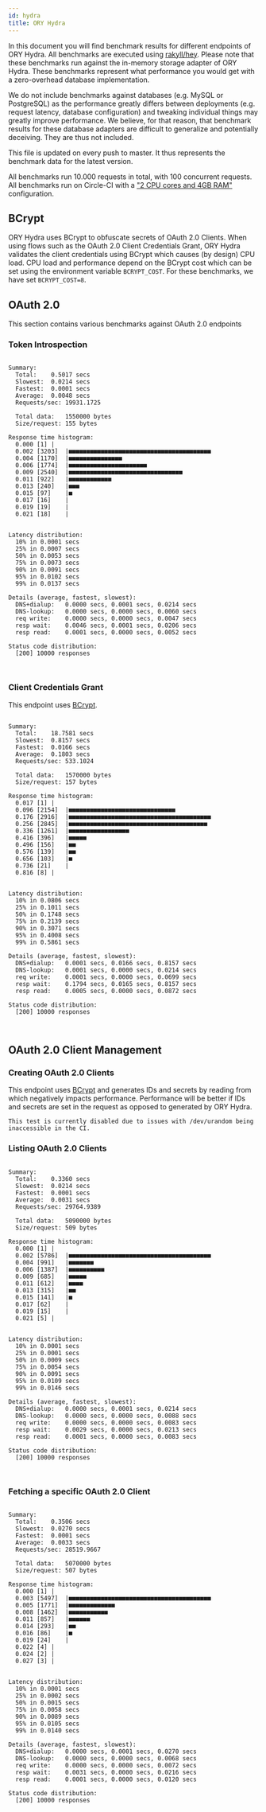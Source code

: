 ```yaml
---
id: hydra
title: ORY Hydra
---
```


In this document you will find benchmark results for different endpoints of ORY Hydra. All benchmarks are executed
using [rakyll/hey](https://github.com/rakyll/hey). Please note that these benchmarks run against the in-memory storage
adapter of ORY Hydra. These benchmarks represent what performance you would get with a zero-overhead database implementation.

We do not include benchmarks against databases (e.g. MySQL or PostgreSQL) as the performance greatly differs between
deployments (e.g. request latency, database configuration) and tweaking individual things may greatly improve performance.
We believe, for that reason, that benchmark results for these database adapters are difficult to generalize and potentially
deceiving. They are thus not included.

This file is updated on every push to master. It thus represents the benchmark data for the latest version.

All benchmarks run 10.000 requests in total, with 100 concurrent requests. All benchmarks run on Circle-CI with a
["2 CPU cores and 4GB RAM"](https://support.circleci.com/hc/en-us/articles/360000489307-Why-do-my-tests-take-longer-to-run-on-CircleCI-than-locally-)
configuration.

## BCrypt

ORY Hydra uses BCrypt to obfuscate secrets of OAuth 2.0 Clients. When using flows such as the OAuth 2.0 Client Credentials
Grant, ORY Hydra validates the client credentials using BCrypt which causes (by design) CPU load. CPU load and performance
depend on the BCrypt cost which can be set using the environment variable `BCRYPT_COST`. For these benchmarks,
we have set `BCRYPT_COST=8`.

## OAuth 2.0

This section contains various benchmarks against OAuth 2.0 endpoints

### Token Introspection

```

Summary:
  Total:	0.5017 secs
  Slowest:	0.0214 secs
  Fastest:	0.0001 secs
  Average:	0.0048 secs
  Requests/sec:	19931.1725
  
  Total data:	1550000 bytes
  Size/request:	155 bytes

Response time histogram:
  0.000 [1]	|
  0.002 [3203]	|■■■■■■■■■■■■■■■■■■■■■■■■■■■■■■■■■■■■■■■■
  0.004 [1170]	|■■■■■■■■■■■■■■■
  0.006 [1774]	|■■■■■■■■■■■■■■■■■■■■■■
  0.009 [2540]	|■■■■■■■■■■■■■■■■■■■■■■■■■■■■■■■■
  0.011 [922]	|■■■■■■■■■■■■
  0.013 [240]	|■■■
  0.015 [97]	|■
  0.017 [16]	|
  0.019 [19]	|
  0.021 [18]	|


Latency distribution:
  10% in 0.0001 secs
  25% in 0.0007 secs
  50% in 0.0053 secs
  75% in 0.0073 secs
  90% in 0.0091 secs
  95% in 0.0102 secs
  99% in 0.0137 secs

Details (average, fastest, slowest):
  DNS+dialup:	0.0000 secs, 0.0001 secs, 0.0214 secs
  DNS-lookup:	0.0000 secs, 0.0000 secs, 0.0060 secs
  req write:	0.0000 secs, 0.0000 secs, 0.0047 secs
  resp wait:	0.0046 secs, 0.0001 secs, 0.0206 secs
  resp read:	0.0001 secs, 0.0000 secs, 0.0052 secs

Status code distribution:
  [200]	10000 responses



```

### Client Credentials Grant

This endpoint uses [BCrypt](#bcrypt).

```

Summary:
  Total:	18.7581 secs
  Slowest:	0.8157 secs
  Fastest:	0.0166 secs
  Average:	0.1803 secs
  Requests/sec:	533.1024
  
  Total data:	1570000 bytes
  Size/request:	157 bytes

Response time histogram:
  0.017 [1]	|
  0.096 [2154]	|■■■■■■■■■■■■■■■■■■■■■■■■■■■■■■
  0.176 [2916]	|■■■■■■■■■■■■■■■■■■■■■■■■■■■■■■■■■■■■■■■■
  0.256 [2845]	|■■■■■■■■■■■■■■■■■■■■■■■■■■■■■■■■■■■■■■■
  0.336 [1261]	|■■■■■■■■■■■■■■■■■
  0.416 [396]	|■■■■■
  0.496 [156]	|■■
  0.576 [139]	|■■
  0.656 [103]	|■
  0.736 [21]	|
  0.816 [8]	|


Latency distribution:
  10% in 0.0806 secs
  25% in 0.1011 secs
  50% in 0.1748 secs
  75% in 0.2139 secs
  90% in 0.3071 secs
  95% in 0.4008 secs
  99% in 0.5861 secs

Details (average, fastest, slowest):
  DNS+dialup:	0.0001 secs, 0.0166 secs, 0.8157 secs
  DNS-lookup:	0.0001 secs, 0.0000 secs, 0.0214 secs
  req write:	0.0001 secs, 0.0000 secs, 0.0699 secs
  resp wait:	0.1794 secs, 0.0165 secs, 0.8157 secs
  resp read:	0.0005 secs, 0.0000 secs, 0.0872 secs

Status code distribution:
  [200]	10000 responses



```

## OAuth 2.0 Client Management

### Creating OAuth 2.0 Clients

This endpoint uses [BCrypt](#bcrypt) and generates IDs and secrets by reading from  which negatively impacts
performance. Performance will be better if IDs and secrets are set in the request as opposed to generated by ORY Hydra.

```
This test is currently disabled due to issues with /dev/urandom being inaccessible in the CI.
```

### Listing OAuth 2.0 Clients

```

Summary:
  Total:	0.3360 secs
  Slowest:	0.0214 secs
  Fastest:	0.0001 secs
  Average:	0.0031 secs
  Requests/sec:	29764.9389
  
  Total data:	5090000 bytes
  Size/request:	509 bytes

Response time histogram:
  0.000 [1]	|
  0.002 [5786]	|■■■■■■■■■■■■■■■■■■■■■■■■■■■■■■■■■■■■■■■■
  0.004 [991]	|■■■■■■■
  0.006 [1387]	|■■■■■■■■■■
  0.009 [685]	|■■■■■
  0.011 [612]	|■■■■
  0.013 [315]	|■■
  0.015 [141]	|■
  0.017 [62]	|
  0.019 [15]	|
  0.021 [5]	|


Latency distribution:
  10% in 0.0001 secs
  25% in 0.0001 secs
  50% in 0.0009 secs
  75% in 0.0054 secs
  90% in 0.0091 secs
  95% in 0.0109 secs
  99% in 0.0146 secs

Details (average, fastest, slowest):
  DNS+dialup:	0.0000 secs, 0.0001 secs, 0.0214 secs
  DNS-lookup:	0.0000 secs, 0.0000 secs, 0.0088 secs
  req write:	0.0000 secs, 0.0000 secs, 0.0083 secs
  resp wait:	0.0029 secs, 0.0000 secs, 0.0213 secs
  resp read:	0.0001 secs, 0.0000 secs, 0.0083 secs

Status code distribution:
  [200]	10000 responses



```

### Fetching a specific OAuth 2.0 Client

```

Summary:
  Total:	0.3506 secs
  Slowest:	0.0270 secs
  Fastest:	0.0001 secs
  Average:	0.0033 secs
  Requests/sec:	28519.9667
  
  Total data:	5070000 bytes
  Size/request:	507 bytes

Response time histogram:
  0.000 [1]	|
  0.003 [5497]	|■■■■■■■■■■■■■■■■■■■■■■■■■■■■■■■■■■■■■■■■
  0.005 [1771]	|■■■■■■■■■■■■■
  0.008 [1462]	|■■■■■■■■■■■
  0.011 [857]	|■■■■■■
  0.014 [293]	|■■
  0.016 [86]	|■
  0.019 [24]	|
  0.022 [4]	|
  0.024 [2]	|
  0.027 [3]	|


Latency distribution:
  10% in 0.0001 secs
  25% in 0.0002 secs
  50% in 0.0015 secs
  75% in 0.0058 secs
  90% in 0.0089 secs
  95% in 0.0105 secs
  99% in 0.0140 secs

Details (average, fastest, slowest):
  DNS+dialup:	0.0000 secs, 0.0001 secs, 0.0270 secs
  DNS-lookup:	0.0000 secs, 0.0000 secs, 0.0068 secs
  req write:	0.0000 secs, 0.0000 secs, 0.0072 secs
  resp wait:	0.0031 secs, 0.0000 secs, 0.0216 secs
  resp read:	0.0001 secs, 0.0000 secs, 0.0120 secs

Status code distribution:
  [200]	10000 responses



```

